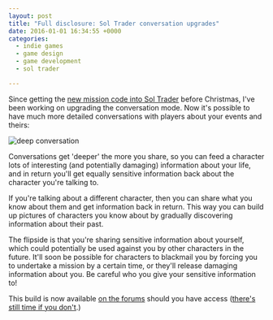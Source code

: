 ```yaml
---
layout: post
title: "Full disclosure: Sol Trader conversation upgrades"
date: 2016-01-01 16:34:55 +0000
categories:
  - indie games
  - game design
  - game development
  - sol trader

---
```


Since getting the [new mission code into Sol Trader](http://chrismdp.com/2015/12/the-christmas-eve-update-with-moddable-missions/) before Christmas, I've been working on upgrading the conversation mode. Now it's possible to have much more detailed conversations with players about your events and theirs:

![deep conversation](http://i.imgur.com/rjcMlVr.png)

Conversations get 'deeper' the more you share, so you can feed a character lots of interesting (and potentially damaging) information about your life, and in return you'll get equally sensitive information back about the character you're talking to.

If you're talking about a different character, then you can share what you know about them and get information back in return. This way you can build up pictures of characters you know about by gradually discovering information about their past.

The flipside is that you're sharing sensitive information about yourself, which could potentially be used against you by other characters in the future. It'll soon be possible for characters to blackmail you by forcing you to undertake a mission by a certain time, or they'll release damaging information about you. Be careful who you give your sensitive information to!

This build is now available [on the forums](http://forums.soltrader.net) should you have access ([there's still time if you don't](http://soltrader.net/back-us).)
